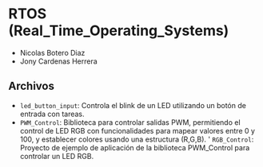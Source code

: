 # RTOS (Real_Time_Operating_Systems)

- Nicolas Botero Diaz
- Jony Cardenas Herrera

## Archivos
- `led_button_input`: Controla el blink de un LED utilizando un botón de entrada con tareas.
- `PWM_Control`: Biblioteca para controlar salidas PWM, permitiendo el control de LED RGB con funcionalidades para mapear valores entre 0 y 100, y establecer colores usando una estructura (R,G,B).
' `RGB_Control`: Proyecto de ejemplo de aplicación de la biblioteca PWM_Control para controlar un LED RGB.
